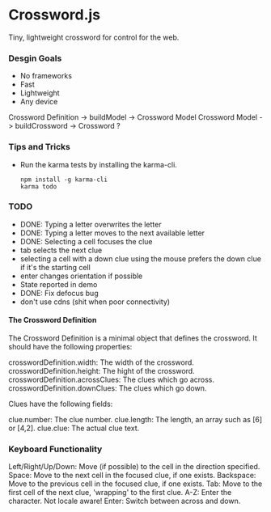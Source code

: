 # Crossword.js

Tiny, lightweight crossword for control for the web.

### Desgin Goals

* No frameworks
* Fast
* Lightweight
* Any device

Crossword Definition -> buildModel -> Crossword Model
Crossword Model -> buildCrossword -> Crossword ?


### Tips and Tricks

 * Run the karma tests by installing the karma-cli.
   ```
   npm install -g karma-cli
   karma todo
   ```

### TODO

 * DONE: Typing a letter overwrites the letter
 * DONE: Typing a letter moves to the next available letter
 * DONE: Selecting a cell focuses the clue
 * tab selects the next clue
 * selecting a cell with a down clue using the mouse prefers
   the down clue if it's the starting cell
 * enter changes orientation if possible
 * State reported in demo
 * DONE: Fix defocus bug
 * don't use cdns (shit when poor connectivity)

 #### The Crossword Definition

 The Crossword Definition is a minimal object that defines the
 crossword. It should have the following properties:

 crosswordDefinition.width: The width of the crossword.
 crosswordDefinition.height: The hight of the crossword.
 crosswordDefinition.acrossClues: The clues which go across.
 crosswordDefinition.downClues: The clues which go down.

 Clues have the following fields:

 clue.number: The clue number.
 clue.length: The length, an array such as [6] or [4,2].
 clue.clue: The actual clue text.

### Keyboard Functionality

Left/Right/Up/Down: Move (if possible) to the cell in the direction specified.
Space: Move to the next cell in the focused clue, if one exists.
Backspace: Move to the previous cell in the focused clue, if one exists.
Tab: Move to the first cell of the next clue, 'wrapping' to the first clue.
A-Z: Enter the character. Not locale aware!
Enter: Switch between across and down.